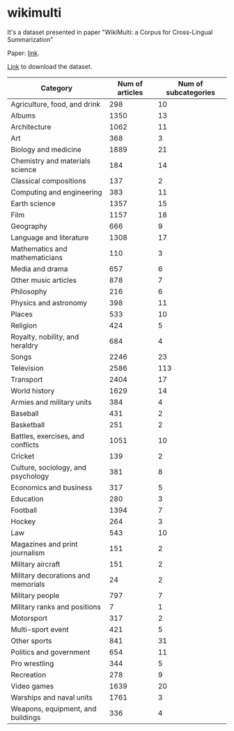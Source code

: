 # wikimulti

It's a dataset presented in paper "WikiMulti: a Corpus for Cross-Lingual Summarization" 

Paper: [link](https://arxiv.org/abs/2204.11104).


[Link](https://disk.yandex.ru/d/lAvfpr1VDEDmmw) to download the dataset.
<!-- [Link](https://drive.google.com/uc?id=1XImihELCfFKG0c0Pyvlg8EwyEnzj2QmJ) to download the dataset. -->


| **Category**                       | **Num of articles** | **Num of subcategories** |
|------------------------------------|---------------------|--------------------------|
| Agriculture, food, and drink       | 298                 | 10                       |
| Albums                             | 1350                | 13                       |
| Architecture                       | 1062                | 11                       |
| Art                                | 368                 | 3                        |
| Biology and medicine               | 1889                | 21                       |
| Chemistry and materials science    | 184                 | 14                       |
| Classical compositions             | 137                 | 2                        |
| Computing and engineering          | 383                 | 11                       |
| Earth science                      | 1357                | 15                       |
| Film                               | 1157                | 18                       |
| Geography                          | 666                 | 9                        |
| Language and literature            | 1308                | 17                       |
| Mathematics and mathematicians     | 110                 | 3                        |
| Media and drama                    | 657                 | 6                        |
| Other music articles               | 878                 | 7                        |
| Philosophy                         | 216                 | 6                        |
| Physics and astronomy              | 398                 | 11                       |
| Places                             | 533                 | 10                       |
| Religion                           | 424                 | 5                        |
| Royalty, nobility, and heraldry    | 684                 | 4                        |
| Songs                              | 2246                | 23                       |
| Television                         | 2586                | 113                      |
| Transport                          | 2404                | 17                       |
| World history                      | 1629                | 14                       |
| Armies and military units          | 384                 | 4                        |
| Baseball                           | 431                 | 2                        |
| Basketball                         | 251                 | 2                        |
| Battles, exercises, and conflicts  | 1051                | 10                       |
| Cricket                            | 139                 | 2                        |
| Culture, sociology, and psychology | 381                 | 8                        |
| Economics and business             | 317                 | 5                        |
| Education                          | 280                 | 3                        |
| Football                           | 1394                | 7                        |
| Hockey                             | 264                 | 3                        |
| Law                                | 543                 | 10                       |
| Magazines and print journalism     | 151                 | 2                        |
| Military aircraft                  | 151                 | 2                        |
| Military decorations and memorials | 24                  | 2                        |
| Military people                    | 797                 | 7                        |
| Military ranks and positions       | 7                   | 1                        |
| Motorsport                         | 317                 | 2                        |
| Multi-sport event                  | 421                 | 5                        |
| Other sports                       | 841                 | 31                       |
| Politics and government            | 654                 | 11                       |
| Pro wrestling                      | 344                 | 5                        |
| Recreation                         | 278                 | 9                        |
| Video games                        | 1639                | 20                       |
| Warships and naval units           | 1761                | 3                        |
| Weapons, equipment, and buildings  | 336                 | 4                        |
